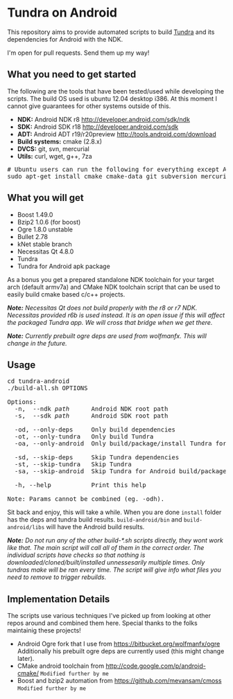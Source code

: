 Tundra on Android
=================

This repository aims to provide automated scripts to build [Tundra] and its dependencies for Android with the NDK.

I'm open for pull requests. Send them up my way!

What you need to get started
----------------------------

The following are the tools that have been tested/used while developing the scripts. The build OS used is ubuntu 12.04 desktop i386. At this moment I cannot give guarantees for other systems outside of this.

* **NDK:** Android NDK r8 http://developer.android.com/sdk/ndk
* **SDK:** Android SDK r18 http://developer.android.com/sdk
* **ADT:** Android ADT r19/r20preview http://tools.android.com/download
* **Build systems:** cmake (2.8.x)
* **DVCS:** git, svn, mercurial
* **Utils:** curl, wget, g++, 7za

<pre>
# Ubuntu users can run the following for everything except Android tools
sudo apt-get install cmake cmake-data git subversion mercurial curl wget g++ p7zip-full
</pre>

What you will get
-----------------

* Boost 1.49.0
* Bzip2 1.0.6 (for boost)
* Ogre 1.8.0 unstable
* Bullet 2.78
* kNet stable branch
* Necessitas Qt 4.8.0
* Tundra
* Tundra for Android apk package

As a bonus you get a prepared standalone NDK toolchain for your target arch (default armv7a) and CMake NDK toolchain script that can be used to easily build cmake based c/c++ projects.

_**Note:** Necessitas Qt does not build properly with the r8 or r7 NDK. Necessitas provided r6b is used instead. It is an open issue if this will affect the packaged Tundra app. We will cross that bridge when we get there._

_**Note:** Currently prebuilt ogre deps are used from wolfmanfx. This will change in the future._

Usage
-----

<pre>
cd tundra-android
./build-all.sh OPTIONS

Options:
  -n,  --ndk <i>path</i>      Android NDK root path
  -s,  --sdk <i>path</i>      Android SDK root path

  -od, --only-deps     Only build dependencies
  -ot, --only-tundra   Only build Tundra
  -oa, --only-android  Only build/package/install Tundra for Android 

  -sd, --skip-deps     Skip Tundra dependencies
  -st, --skip-tundra   Skip Tundra
  -sa, --skip-android  Skip Tundra for Android build/package/install

  -h, --help           Print this help

Note: Params cannot be combined (eg. -odh).
</pre>

Sit back and enjoy, this will take a while. When you are done `install` folder has the deps and tundra build results. `build-android/bin` and `build-android/libs` will have the Android build results.

_**Note:** Do not run any of the other build-*.sh scripts directly, they wont work like that. The main script will call all of them in the correct order. The individual scripts have checks so that nothing is downloaded/cloned/built/installed unnessesarily multiple times. Only tundras make will be ran every time. The script will give info what files you need to remove to trigger rebuilds._

Implementation Details
----------------------

The scripts use various techniques I've picked up from looking at other repos around and combined them here. Special thanks to the folks maintainig these projects!

* Android Ogre fork that I use from https://bitbucket.org/wolfmanfx/ogre Additionally his prebuilt ogre deps are currently used (this might change later).
* CMake android toolchain from http://code.google.com/p/android-cmake/ `Modified further by me`
* Boost and bzip2 automation from https://github.com/mevansam/cmoss `Modified further by me`

[Tundra]: https://github.com/realXtend/naali/tree/tundra2 "Tundra"
